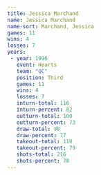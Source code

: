 ```yaml
---
title: Jessica Marchand
name: Jessica Marchand
name-sort: Marchand, Jessica
games: 11
wins: 4
losses: 7
years:
 - year: 1996
   event: Hearts
   team: "QC"
   position: Third
   games: 11
   wins: 4
   losses: 7
   inturn-total: 116
   inturn-percent: 82
   outturn-total: 100
   outturn-percent: 73
   draw-total: 98
   draw-percent: 77
   takeout-total: 118
   takeout-percent: 79
   shots-total: 216
   shots-percent: 78
---
```

